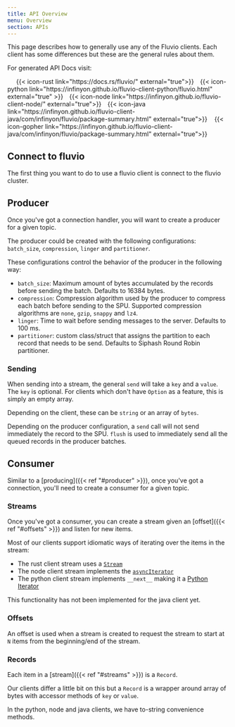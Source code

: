 ```yaml
---
title: API Overview
menu: Overview
section: APIs
---
```


This page describes how to generally use any of the Fluvio clients.  Each
client has some differences but these are the general rules about them.

For generated API Docs visit:

<div style="padding-left: 20px; display: inline">
{{< icon-rust link="https://docs.rs/fluvio/" external="true">}}
</div>

<div style="padding-left: 10px; display: inline">
{{< icon-python link="https://infinyon.github.io/fluvio-client-python/fluvio.html" external="true" >}}
</div>

<div style="padding-left: 10px; display: inline">
{{< icon-node  link="https://infinyon.github.io/fluvio-client-node/" external="true">}}
</div>

<div style="padding-left: 10px; display: inline">
{{< icon-java link="https://infinyon.github.io/fluvio-client-java/com/infinyon/fluvio/package-summary.html" external="true">}}
</div>

<div style="padding-left: 12px; display: inline">
{{< icon-gopher link="https://infinyon.github.io/fluvio-client-java/com/infinyon/fluvio/package-summary.html" external="true">}}
</div>

## Connect to fluvio

The first thing you want to do to use a fluvio client is connect to the fluvio
cluster.

## Producer

Once you've got a connection handler, you will want to create a producer for a
given topic.

The producer could be created with the following configurations: `batch_size`, `compression`, `linger` and `partitioner`.

These configurations control the behavior of the producer in the following way:

* `batch_size`: Maximum amount of bytes accumulated by the records before sending the batch. Defaults to 16384 bytes.
* `compression`: Compression algorithm used by the producer to compress each batch before sending to the SPU. Supported compression algorithms are `none`, `gzip`, `snappy` and `lz4`.
* `linger`: Time to wait before sending messages to the server. Defaults to 100 ms.
* `partitioner`: custom class/struct that assigns the partition to each record that needs to be send. Defaults to Siphash Round Robin partitioner.

### Sending

When sending into a stream, the general `send` will take a `key` and a `value`.
The `key` is optional. For clients which don't have `Option` as a feature, this
is simply an empty array.

Depending on the client, these can be `string` or an array of `bytes`.

Depending on the producer configuration, a `send` call will not send immediately the record to the SPU. `flush` is used to immediately send all the queued records in the producer batches.

## Consumer

Similar to a [producing]({{< ref "#producer" >}}), once you've got a connection, you'll need
to create a consumer for a given topic.

### Streams

Once you've got a consumer, you can create a stream given an [offset]({{< ref "#offsets" >}})
and listen for new items.

Most of our clients support idiomatic ways of iterating over the items in the stream:
* The rust client stream uses a [`Stream`]
* The node client stream implements the [`asyncIterator`]
* The python client stream implements `__next__` making it a [Python Iterator]

[`Stream`]: https://docs.rs/futures/0.3.15/futures/stream/trait.Stream.html
[`asyncIterator`]: https://developer.mozilla.org/en-US/docs/Web/JavaScript/Reference/Statements/for-await...of
[Python Iterator]: https://www.programiz.com/python-programming/iterator

This functionality has not been implemented for the java client yet.

### Offsets

An offset is used when a stream is created to request the stream to start at
`N` items from the beginning/end of the stream.

### Records

Each item in a [stream]({{< ref "#streams" >}}) is a `Record`.

Our clients differ a little bit on this but a `Record` is a wrapper around
array of bytes with accessor methods of `key` or `value`.

In the python, node and java clients, we have to-string convenience methods.

